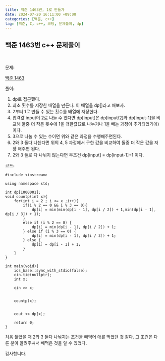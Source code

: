```yaml
---
title: 백준 1463번, 1로 만들가
date: 2024-07-20 16:11:00 +09:00
categories: [백준, c++]
tag: [백준, C, c++, 코딩, 문제풀이, dp]
---
```


## 백준 1463번 c++ 문제풀이
<br>

문제:

[백준 1463](https://www.acmicpc.net/problem/1463)

풀이:

1. dp로 접근했다.
2. 최소 횟수를 저장한 배열을 만든다. 이 배열을 dp[]라고 해보자.
3. 2부터 1로 만들 수 있는 횟수를 배열에 저장한다.
4. 입력값 input이 2로 나눌 수 있다면 dp[input]은 dp[input/2]와 dp[input-1]을 비교해 둘중 더 작은 횟수에 1을 더한값(2로 나누거나 1을 빼는 과정이 추가되었기에)이다.
5. 3으로 나눌 수 있는 수이면 위와 같은 과정을 수행해주면된다.
6. 2와 3 둘다 나뉜다면 위의 4, 5 과정에서 구한 값을 비교하여 둘중 더 작은 값을 저장 해주면 된다.
7. 2와 3 둘로 다 나뉘지 않는다면 무조건 dp[input] = dp[input-1]+1 이다.

코드:

    #include <iostream>

    using namespace std;

    int dp[1000001];
    void countp(int x){
        for(int i = 2 ; i <= x ;i++){
            if(i % 2 == 0 && i % 3 == 0){
                dp[i] = min(min(dp[i - 1], dp[i / 2]) + 1,min(dp[i - 1], dp[i / 3]) + 1);
            }
            else if (i % 2 == 0) {
                dp[i] = min(dp[i - 1], dp[i / 2]) + 1;
            } else if (i % 3 == 0) {
                dp[i] = min(dp[i - 1], dp[i / 3]) + 1;
            } else {
                dp[i] = dp[i - 1] + 1;
            }
        }
    }

    int main(void){
        ios_base::sync_with_stdio(false);
        cin.tie(nullptr);
        int x;

        cin >> x;

        
        countp(x);
    
    
        cout << dp[x];

        return 0;   
    }   

처음 풀었을 때 2와 3 둘다 나눠지는 조건을 빼먹어 애를 먹었던 것 같다. 그 조건은 다른 분이 알려주셔서 빼먹은 것을 알 수 있었다. 

감사합니다.